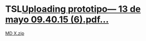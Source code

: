 # TSL[Uploading prototipo— 13 de mayo 09.40.15 (6).pdf…]()
[MD X.zip](https://github.com/DanielToxqui/TSL/files/8775514/MD.X.zip)
